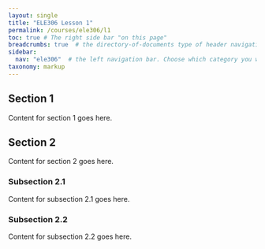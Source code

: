 ```yaml
---
layout: single
title: "ELE306 Lesson 1"
permalink: /courses/ele306/l1
toc: true # The right side bar "on this page"
breadcrumbs: true  # the directory-of-documents type of header navigation
sidebar:
  nav: "ele306"  # the left navigation bar. Choose which category you want.
taxonomy: markup
---
```



## Section 1

Content for section 1 goes here.

## Section 2

Content for section 2 goes here.

### Subsection 2.1

Content for subsection 2.1 goes here.

### Subsection 2.2

Content for subsection 2.2 goes here.
